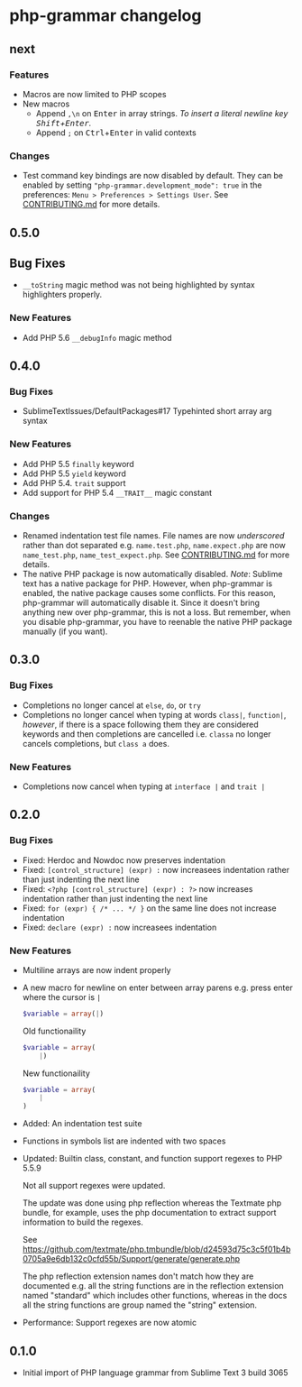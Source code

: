 # php-grammar changelog

## next

### Features

* Macros are now limited to PHP scopes
* New macros
    - Append `,\n` on <kbd>Enter</kbd> in array strings. *To insert a literal newline key <kbd>Shift</kbd>+<kbd>Enter</kbd>.*
    - Append `;` on <kbd>Ctrl</kbd>+<kbd>Enter</kbd> in valid contexts

### Changes

* Test command key bindings are now disabled by default. They can be enabled by setting `"php-grammar.development_mode": true` in the preferences: `Menu > Preferences > Settings User`. See [CONTRIBUTING.md](https://github.com/gerardroche/sublime-php-grammar/blob/master/CONTRIBUTING.md) for more details.

## 0.5.0

## Bug Fixes

* `__toString` magic method was not being highlighted by syntax highlighters properly.

### New Features

* Add PHP 5.6 `__debugInfo` magic method

## 0.4.0

### Bug Fixes

* SublimeTextIssues/DefaultPackages#17 Typehinted short array arg syntax

### New Features

* Add PHP 5.5 `finally` keyword
* Add PHP 5.5 `yield` keyword
* Add PHP 5.4. `trait` support
* Add support for PHP 5.4 `__TRAIT__` magic constant

### Changes

* Renamed indentation test file names. File names are now *underscored* rather than dot separated e.g. `name.test.php`, `name.expect.php` are now `name_test.php`, `name_test_expect.php`. See [CONTRIBUTING.md](CONTRIBUTING.md) for more details.
* The native PHP package is now automatically disabled. _Note_: Sublime text has a native package for PHP. However, when php-grammar is enabled, the native package causes some conflicts. For this reason, php-grammar will automatically disable it. Since it doesn't bring anything new over php-grammar, this is not a loss. But remember, when you disable php-grammar, you have to reenable the native PHP package manually (if you want).

## 0.3.0

### Bug Fixes

* Completions no longer cancel at `else`, `do`, or `try`
* Completions no longer cancel when typing at words `class|`, `function|`, *however*, if there is a space following them they are considered keywords and then completions are cancelled i.e. `classa` no longer cancels completions, but `class a` does.

### New Features

* Completions now cancel when typing at `interface |` and `trait |`

## 0.2.0

### Bug Fixes

* Fixed: Herdoc and Nowdoc now preserves indentation
* Fixed: `[control_structure] (expr) :` now increasees indentation rather than just indenting the next line
* Fixed: `<?php [control_structure] (expr) : ?>` now increases indentation rather than just indenting the next line
* Fixed: `for (expr) { /* ... */ }` on the same line does not increase indentation
* Fixed: `declare (expr) :` now increasees indentation

### New Features

* Multiline arrays are now indent properly
* A new macro for newline on enter between array parens e.g. press enter where the cursor is `|`

    ```php
    $variable = array(|)
    ```

    Old functionaility

    ```php
    $variable = array(
        |)
    ```

    New functionaility

    ```php
    $variable = array(
        |
    )
    ```

* Added: An indentation test suite
* Functions in symbols list are indented with two spaces
* Updated: Builtin class, constant, and function support regexes to PHP 5.5.9

  Not all support regexes were updated.

  The update was done using php reflection whereas the Textmate php
  bundle, for example, uses the php documentation to extract support information
  to build the regexes.

  See https://github.com/textmate/php.tmbundle/blob/d24593d75c3c5f01b4b0705a9e6db132c0cfd55b/Support/generate/generate.php

  The php reflection extension names don't match how they are documented e.g.
  all the string functions are in the reflection extension named "standard"
  which includes other functions, whereas in the docs all the string functions
  are group named the "string" extension.
  
* Performance: Support regexes are now atomic

## 0.1.0

* Initial import of PHP language grammar from Sublime Text 3 build 3065
